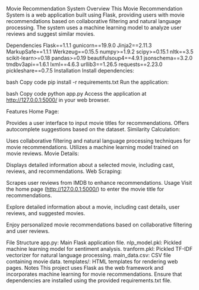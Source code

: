 Movie Recommendation System
Overview
This Movie Recommendation System is a web application built using Flask, providing users with movie recommendations based on collaborative filtering and natural language processing. The system uses a machine learning model to analyze user reviews and suggest similar movies.

Dependencies
Flask==1.1.1
gunicorn==19.9.0
Jinja2==2.11.3
MarkupSafe==1.1.1
Werkzeug==0.15.5
numpy>=1.9.2
scipy>=0.15.1
nltk==3.5
scikit-learn>=0.18
pandas>=0.19
beautifulsoup4==4.9.1
jsonschema==3.2.0
tmdbv3api==1.6.1
lxml==4.6.3
urllib3==1.26.5
requests==2.23.0
pickleshare==0.7.5
Installation
Install dependencies:

bash
Copy code
pip install -r requirements.txt
Run the application:

bash
Copy code
python app.py
Access the application at http://127.0.0.1:5000/ in your web browser.

Features
Home Page:

Provides a user interface to input movie titles for recommendations.
Offers autocomplete suggestions based on the dataset.
Similarity Calculation:

Uses collaborative filtering and natural language processing techniques for movie recommendations.
Utilizes a machine learning model trained on movie reviews.
Movie Details:

Displays detailed information about a selected movie, including cast, reviews, and recommendations.
Web Scraping:

Scrapes user reviews from IMDB to enhance recommendations.
Usage
Visit the home page (http://127.0.0.1:5000/) to enter the movie title for recommendations.

Explore detailed information about a movie, including cast details, user reviews, and suggested movies.

Enjoy personalized movie recommendations based on collaborative filtering and user reviews.

File Structure
app.py: Main Flask application file.
nlp_model.pkl: Pickled machine learning model for sentiment analysis.
tranform.pkl: Pickled TF-IDF vectorizer for natural language processing.
main_data.csv: CSV file containing movie data.
templates/: HTML templates for rendering web pages.
Notes
This project uses Flask as the web framework and incorporates machine learning for movie recommendations.
Ensure that dependencies are installed using the provided requirements.txt file.
